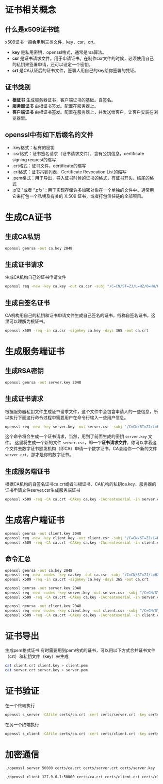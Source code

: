 # 证书相关概念

## 什么是x509证书链

x509证书一般会用到三类文件，key，csr，crt。

- **key** 是私用密钥，openssl格式，通常是rsa算法。
- **csr** 是证书请求文件，用于申请证书。在制作csr文件的时候，必须使用自己的私钥来签署申请，还可以设定一个密钥。
- **crt** 是CA认证后的证书文件，签署人用自己的key给你签署的凭证。

## 证书类别

- **根证书** 生成服务器证书，客户端证书的基础。自签名。
- **服务器证书** 由根证书签发。配置在服务器上。
- **客户端证书** 由根证书签发。配置在服务器上，并发送给客户，让客户安装在浏览器里。

## openssl中有如下后缀名的文件

- .key格式：私有的密钥
- .csr格式：证书签名请求（证书请求文件），含有公钥信息，certificate signing request的缩写
- .crt格式：证书文件，certificate的缩写
- .crl格式：证书吊销列表，Certificate Revocation List的缩写
- .pem格式：用于导出，导入证书时候的证书的格式，有证书开头，结尾的格式
- .p12 "或者 “.pfx” : 用于实现存储许多加密对象在一个单独的文件中。通常用它来打包一个私钥及有关的 X.509 证书，或者打包信任链的全部项目。

# 生成CA证书

## 生成CA私钥

```sh
openssl genrsa -out ca.key 2048
```

## 生成证书请求

生成CA机构自己的证书申请文件

```sh
openssl req -new -key ca.key -out ca.csr -subj "/C=CN/ST=ZJ/L=HZ/O=HW/OU=DDM/CN=root/emailAddress=root@example.com"
```

## 生成自签名证书

CA机构用自己的私钥和证书申请文件生成自己签名的证书，俗称自签名证书，这里可以理解为根证书。

```sh
openssl x509 -req -in ca.csr -signkey ca.key -days 365 -out ca.crt
```

# 生成服务端证书

## 生成RSA密钥

```sh
openssl genrsa -out server.key 2048
```

## 生成证书请求

根据服务器私钥文件生成证书请求文件，这个文件中会包含申请人的一些信息，所以执行下面这行命令过程中需要用户在命令行输入一些用户信息。

```sh
openssl req -new -key server.key -out server.csr -subj "/C=CN/ST=ZJ/L=HZ/O=HW/OU=DDM/CN=server/emailAddress=root@example.com"
```

这个命令将会生成一个证书请求，当然，用到了前面生成的密钥 `server.key` 文件。
这里将生成一个新的文件 `server.csr`，即一个**证书请求文件**，你可以拿着这个文件去数字证书颁发机构（即CA）申请一个数字证书。CA会给你一个新的文件`server.crt`，那才是你的数字证书。

## 生成服务端证书

根据CA机构的自签名证书ca.crt或者叫根证书、CA机构的私钥ca.key、服务器的证书申请文件server.csr生成服务端证书

```sh
openssl x509 -req -CA ca.crt -CAkey ca.key -CAcreateserial -in server.csr -days 365 -out server.crt
```

# 生成客户端证书

```sh
openssl genrsa -out client.key 2048
openssl req -new -key client.key -out client.csr -subj "/C=CN/ST=ZJ/L=HZ/O=HW/OU=DDM/CN=client/emailAddress=root@example.com"
openssl x509 -req -CA ca.crt -CAkey ca.key -CAcreateserial -in client.csr -days 365 -out client.crt
```

## 命令汇总

```sh
openssl genrsa -out ca.key 2048
openssl req -new -nodes -key ca.key -out ca.csr -subj "/C=CN/ST=ZJ/L=HZ/O=HW/OU=DDM/CN=root/emailAddress=root@example.com"
openssl x509 -req -in ca.crt -signkey ca.key -days 365 -out ca.crt

openssl genrsa -out server.key 2048
openssl req -new -nodes -key server.key -out server.csr -subj "/C=CN/ST=ZJ/L=HZ/O=HW/OU=DDM/CN=server/emailAddress=root@example.com"
openssl x509 -req -CA ca.crt -CAkey ca.key -CAcreateserial -in server.csr -days 365 -out server.crt

openssl genrsa -out client.key 2048
openssl req -new -nodes -key client.key -out client.csr -subj "/C=CN/ST=ZJ/L=HZ/O=HW/OU=DDM/CN=client/emailAddress=root@example.com"
openssl x509 -req -CA ca.crt -CAkey ca.key -CAcreateserial -in client.csr -days 365 -out client.crt
```

# 证书导出

生成pem格式证书
有时需要用到pem格式的证书，可以用以下方式合并证书文件（crt）和私钥文件（key）来生成

```sh
cat client.crt client.key > client.pem 
cat server.crt server.key > server.pem
```

# 证书验证

在一个终端执行

```sh
openssl s_server -CAfile certs/ca.crt -cert certs/server.crt -key certs/server.key -Verify 1
```

在另一个终端执行

```sh
openssl s_client -CAfile certs/ca.crt -cert certs/client.crt -key certs/client.key
```

# 加密通信

```sh
./openssl server 50000 certs/ca.crt certs/server.crt certs/server.key
```

```sh
./openssl client 127.0.0.1:50000 certs/ca.crt certs/client.crt certs/client.key
```